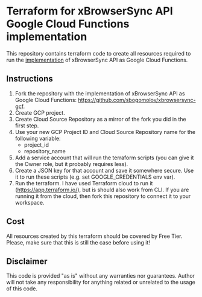 # Terraform for xBrowserSync API Google Cloud Functions implementation

This repository contains terraform code to create all resources required to run the [implementation](https://github.com/sbogomolov/xbrowsersync-gcf) of xBrowserSync API as Google Cloud Functions.

## Instructions

1. Fork the repository with the implementation of xBrowserSync API as Google Cloud Functions: https://github.com/sbogomolov/xbrowsersync-gcf.
2. Create GCP project.
3. Create Cloud Source Repository as a mirror of the fork you did in the first step.
4. Use your new GCP Project ID and Cloud Source Repository name for the following variable:
    - project_id
    - repository_name
5. Add a service account that will run the terraform scripts (you can give it the Owner role, but it probably requires less).
6. Create a JSON key for that account and save it somewhere secure. Use it to run these scripts (e.g. set GOOGLE_CREDENTIALS env var).
7. Run the terraform. I have used Terraform cloud to run it (https://app.terraform.io/), but is should also work from CLI. If you are running it from the cloud, then fork this repository to connect it to your workspace.


## Cost

All resources created by this terraform should be covered by Free Tier. Please, make sure that this is still the case before using it!

## Disclaimer

This code is provided "as is" without any warranties nor guarantees. Author will not take any responsibility for anything related or unrelated to the usage of this code.
